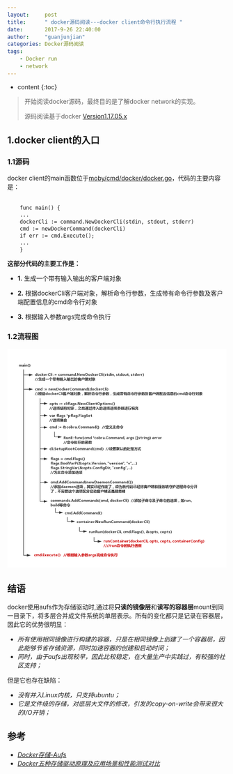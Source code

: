 ```yaml
---
layout:     post
title:      " docker源码阅读---docker client命令行执行流程 "
date:       2017-9-26 22:40:00 
author:     "guanjunjian"
categories: Docker源码阅读
tags:
    - Docker run
    - network
---
```


* content
{:toc}

> 开始阅读docker源码，最终目的是了解docker network的实现。
> 
> 源码阅读基于docker [Version1.17.05.x](https://github.com/moby/moby/tree/17.05.x)

## 1.docker client的入口

### 1.1源码

docker client的main函数位于[moby/cmd/docker/docker.go](https://github.com/moby/moby/blob/17.05.x/cmd/docker/docker.go#L161#184)，代码的主要内容是：

<pre><code>
	func main() {
	...
	dockerCli := command.NewDockerCli(stdin, stdout, stderr)
	cmd := newDockerCommand(dockerCli)
	if err := cmd.Execute(); 
	...
	}
</code></pre>

**这部分代码的主要工作是：**

* **1.** 生成一个带有输入输出的客户端对象

* **2.** 根据dockerCli客户端对象，解析命令行参数，生成带有命令行参数及客户端配置信息的cmd命令行对象

* **3.** 根据输入参数args完成命令执行

### 1.2流程图

![](/img/in-post/post-docker-client-excuting-flow-for-run/docker-client-main.png)


## 结语

docker使用aufs作为存储驱动时,通过将**只读的镜像层**和**读写的容器层**mount到同一目录下，将多层合并成文件系统的单层表示。所有的变化都只是记录在容器层，因此它的优势很明显：
* *所有使用相同镜像进行构建的容器，只是在相同镜像上创建了一个容器层，因此能够节省存储资源，同时加速容器的创建和启动时间；*
* *同时，由于aufs出现较早，因此比较稳定，在大量生产中实践过，有较强的社区支持；*  

但是它也存在缺陷：
* *没有并入Linux内核，只支持ubuntu；*
* *它是文件级的存储，对底层大文件的修改，引发的copy-on-write会带来很大的I/O开销；*

## 参考

* *[Docker存储-Aufs](http://www.cnblogs.com/sammyliu/p/5931383.html)*
* *[Docker五种存储驱动原理及应用场景和性能测试对比](http://dockone.io/article/1513)*

[i1]: https://docs.docker.com/engine/userguide/storagedriver/images/aufs_layers.jpg